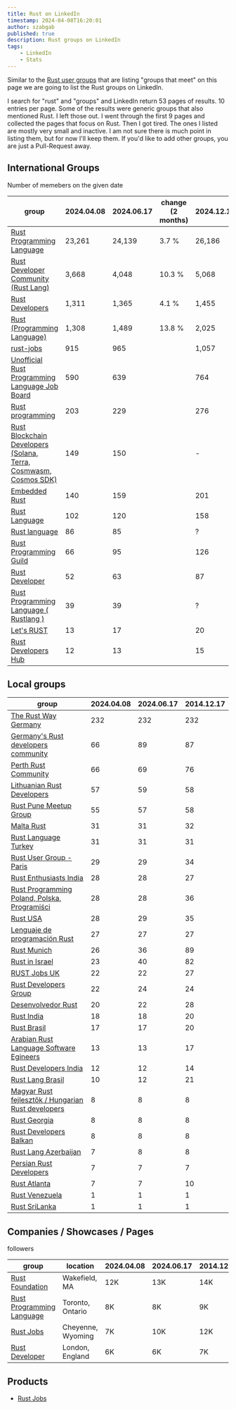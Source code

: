 ```yaml
---
title: Rust on LinkedIn
timestamp: 2024-04-08T16:20:01
author: szabgab
published: true
description: Rust groups on LinkedIn
tags:
    - LinkedIn
    - Stats
---
```


Similar to the [Rust user groups](/user-groups) that are listing "groups that meet" on this page we are going to list the Rust groups on LinkedIn.

I search for "rust" and "groups" and LinkedIn return 53 pages of results. 10 entries per page. Some of the results were generic groups that also mentioned Rust.
I left those out. I went through the first 9 pages and collected the pages that focus on Rust. Then I got tired. The ones I listed are mostly very small and inactive.
I am not sure there is much point in listing them, but for now I'll keep them. If  you'd like to add other groups, you are just a Pull-Request away.


## International Groups

Number of memebers on the given date

| group                                                                                                        |  2024.04.08 | 2024.06.17 |change (2 months) | 2024.12.17  | change (6 months) |
| ------------------------------------------------------------------------------------------------------------ | ----------- | -----------|----------------- | ----------- | ----------------- |
| [Rust Programming Language](https://www.linkedin.com/groups/4973032/)                                        | 23,261      | 24,139     | 3.7 %            | 26,186      |  8.4%  |
| [Rust Developer Community (Rust Lang)](https://www.linkedin.com/groups/12537155/)                            |  3,668      |  4,048     |10.3 %            |  5,068      | 25.1%  |
| [Rust Developers](https://www.linkedin.com/groups/6931877/)                                                  |  1,311      |  1,365     | 4.1 %            |  1,455      |  6.5%  |
| [Rust (Programming Language)](https://www.linkedin.com/groups/12566531/)                                     |  1,308      |  1,489     |13.8 %            |  2,025      | 35.9%  |
| [rust-jobs](https://www.linkedin.com/groups/8854292/)                                                        |    915      |    965     |                  | 1,057       | |
| [Unofficial Rust Programming Language Job Board](https://www.linkedin.com/groups/12495575/)                  |    590      |    639     |                  |   764       | |
| [Rust programming](https://www.linkedin.com/groups/13967773/)                                                |    203      |    229     |                  |   276       | |
| [Rust Blockchain Developers (Solana, Terra, Cosmwasm, Cosmos SDK)](https://www.linkedin.com/groups/8541444/) |    149      |    150     |                  |   -         | |
| [Embedded Rust](https://www.linkedin.com/groups/9377917/)                                                    |    140      |    159     |                  |   201       | |
| [Rust Language](https://www.linkedin.com/groups/9272194/)                                                    |    102      |    120     |                  |   158       | |
| [Rust language](https://www.linkedin.com/groups/8733663/)                                                    |     86      |     85     |                  |     ?       | |
| [Rust Programming Guild](https://www.linkedin.com/groups/9557754/)                                           |     66      |     95     |                  |   126       | |
| [Rust Developer](https://www.linkedin.com/groups/9082241/)                                                   |     52      |     63     |                  |    87       | |
| [Rust Programming Language ( Rustlang )](https://www.linkedin.com/groups/14028940/)                          |     39      |     39     |                  |     ?       | |
| [Let's RUST](https://www.linkedin.com/groups/12767039/)                                                      |     13      |     17     |                  |    20       | |
| [Rust Developers Hub](https://www.linkedin.com/groups/14332092/)                                             |     12      |     13     |                  |    15       | |


## Local groups

| group                                                                                          | 2024.04.08 | 2024.06.17  | 2014.12.17 |
| ---------------------------------------------------------------------------------------------- | ---------- | ----------- | ---------- |
| [The Rust Way Germany](https://www.linkedin.com/groups/12783495/)                              | 232        | 232         | 232  |
| [Germany's Rust developers community](https://www.linkedin.com/groups/12787409/)               |  66        |  89         | 87 |
| [Perth Rust Community](https://www.linkedin.com/groups/7439562/)                               |  66        |  69         | 76 |
| [Lithuanian Rust Developers](https://www.linkedin.com/groups/8205799/)                         |  57        |  59         | 58 |
| [Rust Pune Meetup Group](https://www.linkedin.com/groups/9514371/)                             |  55        |  57         | 58 |
| [Malta Rust](https://www.linkedin.com/groups/9519240/)                                         |  31        |  31         | 32 |
| [Rust Language Turkey](https://www.linkedin.com/groups/12742475/)                              |  31        |  31         | 31 |
| [Rust User Group - Paris](https://www.linkedin.com/groups/12489231/)                           |  29        |  29         | 34 |
| [Rust Enthusiasts India](https://www.linkedin.com/groups/13617212/)                            |  28        |  28         | 27 |
| [Rust Programming Poland, Polska, Programiści](https://www.linkedin.com/groups/12699271/)      |  28        |  28         | 36 |
| [Rust USA](https://www.linkedin.com/groups/12501964/)                                          |  28        |  29         | 35 |
| [Lenguaje de programación Rust](https://www.linkedin.com/groups/13979404/)                     |  27        |  27         | 27 |
| [Rust Munich](https://www.linkedin.com/groups/9802799/)                                        |  26        |  36         | 89 |
| [Rust in Israel](https://www.linkedin.com/groups/12915149/)                                    |  23        |  40         | 82 |
| [RUST Jobs UK](https://www.linkedin.com/groups/9046953/)                                       |  22        |  22         | 27 |
| [Rust Developers Group](https://www.linkedin.com/groups/8896423/)                              |  22        |  24         | 24 |
| [Desenvolvedor Rust](https://www.linkedin.com/groups/13887084/)                                |  20        |  22         | 28 |
| [Rust India](https://www.linkedin.com/groups/13982267/)                                        |  18        |  18         | 20 |
| [Rust Brasil](https://www.linkedin.com/groups/8781783/)                                        |  17        |  17         | 20 |
| [Arabian Rust Language Software Egineers](https://www.linkedin.com/groups/13949531/)           |  13        |  13         | 17 |
| [Rust Developers India](https://www.linkedin.com/groups/12966595/)                             |  12        |  12         | 14 |
| [Rust Lang Brasil](https://www.linkedin.com/groups/9393397/)                                   |  10        |  12         | 21 |
| [Magyar Rust fejlesztők / Hungarian Rust developers](https://www.linkedin.com/groups/9588003/) |   8        |   8         |  8 |
| [Rust Georgia](https://www.linkedin.com/groups/8980532/)                                       |   8        |   8         |  8 |
| [Rust Developers Balkan](https://www.linkedin.com/groups/13993997/)                            |   8        |   8         |  8 |
| [Rust Lang Azerbaijan](https://www.linkedin.com/groups/9581819/)                               |   7        |   8         |  8 |
| [Persian Rust Developers](https://www.linkedin.com/groups/9085811/)                            |   7        |   7         |  7 |
| [Rust Atlanta](https://www.linkedin.com/groups/12504849/)                                      |   7        |   7         | 10 |
| [Rust Venezuela](https://www.linkedin.com/groups/9809096/)                                     |   1        |   1         |  1 |
| [Rust SriLanka](https://www.linkedin.com/groups/14426899/)                                     |   1        |   1         |  1 |


## Companies / Showcases / Pages

followers

| group | location | 2024.04.08 | 2024.06.17  | 2014.12.17 |
| ----- | -------- | ---------- | ----------- | ---------- |
| [Rust Foundation](https://www.linkedin.com/company/rust-foundation/)                              | Wakefield, MA     | 12K | 13K | 14K |
| [Rust Programming Language](https://www.linkedin.com/showcase/knoldus-rust-programming-language/) | Toronto, Ontario  |  8K |  8K |  9K |
| [Rust Jobs](https://www.linkedin.com/company/rustjobs-dev/)                                       | Cheyenne, Wyoming |  7K | 10K | 12K |
| [Rust Developer](https://www.linkedin.com/company/rust-developer/)                                | London, England   |  6K |  6K |  7K |

## Products

* [Rust Jobs](https://www.linkedin.com/products/rustjobs-dev-hire-rust-engineers/)

